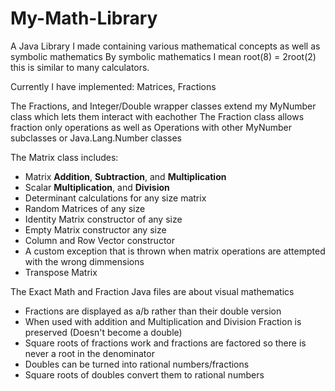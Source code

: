 # My-Math-Library
A Java Library I made containing various mathematical concepts as well as symbolic mathematics
By symbolic mathematics I mean root(8) = 2root(2) this is similar to many calculators.

Currently I have implemented:
Matrices, Fractions

The Fractions, and Integer/Double wrapper classes extend my MyNumber class which lets them interact with eachother
The Fraction class allows fraction only operations as well as Operations with other MyNumber subclasses or Java.Lang.Number classes

The Matrix class includes:
  * Matrix **Addition**, **Subtraction**, and **Multiplication**
  * Scalar **Multiplication**, and **Division**
  * Determinant calculations for any size matrix
  * Random Matrices of any size
  * Identity Matrix constructor of any size
  * Empty Matrix constructor any size
  * Column and Row Vector constructor
  * A custom exception that is thrown when matrix operations are attempted with the wrong dimmensions
  * Transpose Matrix
  
The Exact Math and Fraction Java files are about visual mathematics
  * Fractions are displayed as a/b rather than their double version
  * When used with addition and Multiplication and Division Fraction is preserved (Doesn't become a double)
  * Square roots of fractions work and fractions are factored so there is never a root in the denominator
  * Doubles can be turned into rational numbers/fractions
  * Square roots of doubles convert them to rational numbers
